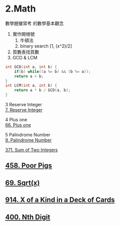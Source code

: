 # 2.Math

數學題蠻常考 的數學基本觀念

1. 實作開根號
   1. 牛頓法
   2. binary search \[1, \(x^2\)/2\]
2. 質數表找質數
3. GCD & LCM

```c
int GCD(int a, int b) {
    if(b) while((a %= b) && (b %= a));
    return a + b;
}
int LCM(int a, int b) {
    return a * b / GCD(a, b);
}
```

3 Reserve Integer  
[7. Reserve Integer](/questions/ReverseInteger.md)

4 Plus one  
[66. Plus one](/questions/PlusOne.md)

5 Palindrome Number  
[9. Palindrome Number](/questions/PalindromeNumber.md)

[371. Sum of Two Integers](/questions/questions/SumofTwoIntegers.md)

## [458. Poor Pigs](/questions/PoorPigs.md)

## [69. Sqrt\(x\)](/questions/sqrt.md)

## [914. X of a Kind in a Deck of Cards](/questions/XofaKindinaDeckofCards.md)


## [400. Nth Digit](/questions/NthDigit.md)

